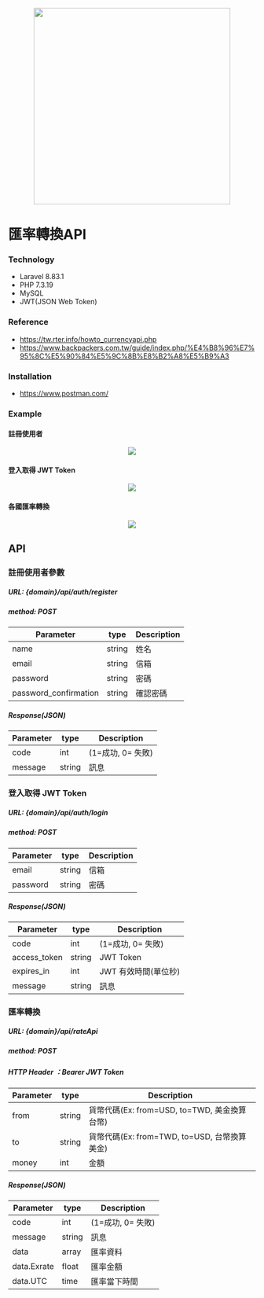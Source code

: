 <p align="center"><a href="https://laravel.com" target="_blank"><img src="https://raw.githubusercontent.com/laravel/art/master/logo-lockup/5%20SVG/2%20CMYK/1%20Full%20Color/laravel-logolockup-cmyk-red.svg" width="400"></a></p>



# 匯率轉換API

### Technology

- Laravel 8.83.1
- PHP 7.3.19
- MySQL
- JWT(JSON Web Token)

### Reference 

- https://tw.rter.info/howto_currencyapi.php
- https://www.backpackers.com.tw/guide/index.php/%E4%B8%96%E7%95%8C%E5%90%84%E5%9C%8B%E8%B2%A8%E5%B9%A3

### Installation

- https://www.postman.com/


### Example

#### 註冊使用者
<p align="center"><a href="https://upload.cc/i1/2022/03/10/btA0Ms.png" target="_blank"><img src="https://upload.cc/i1/2022/03/10/btA0Ms.png" ></a></p>

#### 登入取得 JWT Token
<p align="center"><a href="https://upload.cc/i1/2022/03/10/WuU3gz.png" target="_blank"><img src="https://upload.cc/i1/2022/03/10/WuU3gz.png" ></a></p>

#### 各國匯率轉換
<p align="center"><a href="https://upload.cc/i1/2022/03/09/LEPm5O.png" target="_blank"><img src="https://upload.cc/i1/2022/03/09/LEPm5O.png" ></a></p>

## API
### 註冊使用者參數

##### URL: {domain}/api/auth/register
##### method: POST

 Parameter | type |  Description |
| --- | --- | --- |
| name | string | 姓名
| email | string | 信箱
| password | string | 密碼
| password_confirmation | string | 確認密碼

##### Response(JSON)
 Parameter | type |  Description |
| --- | --- |  --- |
| code | int | (1=成功, 0= 失敗)
| message | string | 訊息


### 登入取得 JWT Token

##### URL: {domain}/api/auth/login
##### method: POST
     
 Parameter | type |  Description |
| --- | --- |  --- |
| email | string | 信箱
| password | string | 密碼

##### Response(JSON)
 Parameter | type |  Description |
| --- | --- |  --- |
| code | int | (1=成功, 0= 失敗)
| access_token | string | JWT Token
| expires_in | int | JWT 有效時間(單位秒)
| message | string | 訊息

### 匯率轉換

##### URL: {domain}/api/rateApi
##### method: POST
##### HTTP Header ：Bearer JWT Token

 Parameter | type |  Description |
| --- | --- |  ---  |
| from | string | 貨幣代碼(Ex: from=USD, to=TWD, 美金換算台幣)
| to | string | 貨幣代碼(Ex: from=TWD, to=USD, 台幣換算美金)
| money | int | 金額

##### Response(JSON)
 Parameter | type |  Description |
| --- | --- |  --- |
| code | int | (1=成功, 0= 失敗)
| message | string | 訊息
| data | array | 匯率資料
| data.Exrate | float | 匯率金額
| data.UTC | time | 匯率當下時間
